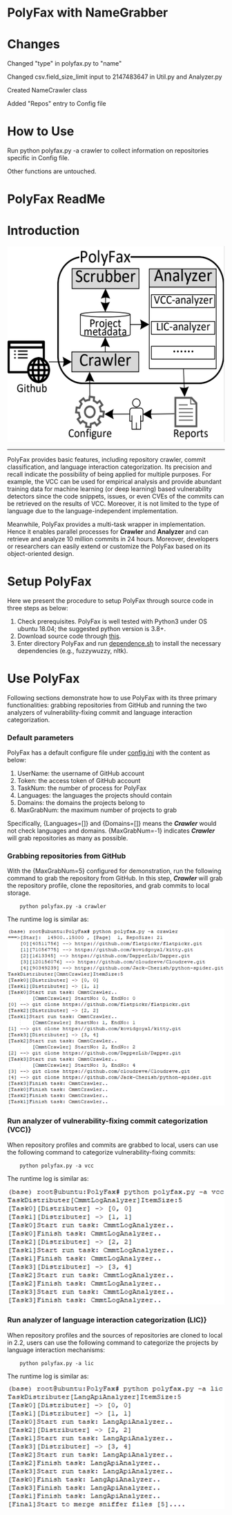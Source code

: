 # PolyFax with NameGrabber

# Changes

Changed "type" in polyfax.py to "name"

Changed csv.field_size_limit input to 2147483647 in Util.py and Analyzer.py

Created NameCrawler class

Added "Repos" entry to Config file

# How to Use

Run python polyfax.py -a crawler to collect information on repositories specific in Config file.

Other functions are untouched.

# PolyFax ReadMe

# Introduction
![PolyFax](https://github.com/Daybreak2019/PolyFax/blob/main/images/polyfax.png)
***
PolyFax provides basic features, including repository crawler, commit classification, and language interaction categorization.
Its precision and recall indicate the possibility of being applied for multiple purposes.
For example, the VCC can be used for empirical analysis and provide abundant training data for machine learning (or deep learning) based vulnerability detectors since the code snippets, issues, or even CVEs of the commits can be retrieved on the results of VCC.
Moreover, it is not limited to the type of language due to the language-independent implementation.

Meanwhile, PolyFax provides a multi-task wrapper in implementation. Hence it enables parallel processes for **Crawler** and **Analyzer** and can retrieve and analyze 10 million commits in 24 hours.
Moreover, developers or researchers can easily extend or customize the PolyFax based on its object-oriented design.

# Setup PolyFax

Here we present the procedure to setup PolyFax through source code in three steps as below:
1. Check prerequisites. PolyFax is well tested with Python3 under OS ubuntu 18.04; the suggested python version is 3.8+.
2. Download source code through [this](https://github.com/Daybreak2019/PolyFax).
3. Enter directory PolyFax and run [dependence.sh](https://github.com/Daybreak2019/PolyFax/blob/main/dependence.sh) to install the necessary dependencies (e.g., fuzzywuzzy, nltk).

# Use PolyFax
Following sections demonstrate how to use PolyFax with its three primary functionalities: grabbing repositories from GitHub and running the two analyzers of vulnerability-fixing commit and language interaction categorization.

### Default parameters
PolyFax has a default configure file under [config.ini](https://github.com/Daybreak2019/PolyFax/blob/main/Data/Config/config.ini) with the content as below:
1. UserName: the username of GitHub account 
2. Token: the access token of GitHub account
3. TaskNum: the number of process for PolyFax 
4. Languages: the languages the projects should contain
5. Domains: the domains the projects belong to
6. MaxGrabNum: the maximum number of projects to grab

Specifically, {Languages=[]} and {Domains=[]} means the ***Crawler*** would not check languages and domains.
{MaxGrabNum=-1} indicates ***Crawler*** will grab repositories as many as possible.

### Grabbing repositories from GitHub
With the {MaxGrabNum=5} configured for demonstration,
run the following command to grab the repository from GitHub.
In this step, ***Crawler*** will grab the repository profile, clone the repositories, and grab commits to local storage.

```
    python polyfax.py -a crawler
```

The runtime log is similar as:

![PolyFax](https://github.com/Daybreak2019/PolyFax/blob/main/images/crawler-log.png)



### Run analyzer of vulnerability-fixing commit categorization (VCC)}
When repository profiles and commits are grabbed to local,
users can use the following command to categorize vulnerability-fixing commits:
```
    python polyfax.py -a vcc
```

The runtime log is similar as:

![PolyFax](https://github.com/Daybreak2019/PolyFax/blob/main/images/vcc-log.png)



### Run analyzer of language interaction categorization (LIC)}
When repository profiles and the sources of repositories are cloned to local in 2.2,
users can use the following command to categorize the projects by language interaction mechanisms:

```
    python polyfax.py -a lic
```

The runtime log is similar as:

![PolyFax](https://github.com/Daybreak2019/PolyFax/blob/main/images/lic-log.png)
